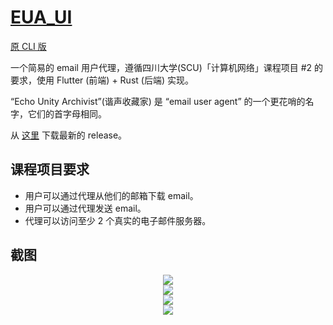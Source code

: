 # [EUA_UI](https://github.com/Somnia1337/EUA_UI)

[原 CLI 版](https://github.com/Somnia1337/EchoUnityArchivist)

一个简易的 email 用户代理，遵循四川大学(SCU)「计算机网络」课程项目 #2 的要求，使用 Flutter (前端) + Rust (后端) 实现。

“Echo Unity Archivist”(谐声收藏家) 是 “email user agent” 的一个更花哨的名字，它们的首字母相同。

从 [这里](https://github.com/Somnia1337/EUA_UI/releases) 下载最新的 release。

## 课程项目要求

- 用户可以通过代理从他们的邮箱下载 email。
- 用户可以通过代理发送 email。
- 代理可以访问至少 2 个真实的电子邮件服务器。

## 截图

<div align=center>
  <img src="https://github.com/Somnia1337/EUA_UI/blob/main/eua_ui_1.png?raw=true">
</div>

<div align=center>
  <img src="https://github.com/Somnia1337/EUA_UI/blob/main/eua_ui_2.png?raw=true">
</div>

<div align=center>
  <img src="https://github.com/Somnia1337/EUA_UI/blob/main/eua_ui_3.png?raw=true">
</div>

<div align=center>
  <img src="https://github.com/Somnia1337/EUA_UI/blob/main/eua_ui_4-reshot.png?raw=true">
</div>

